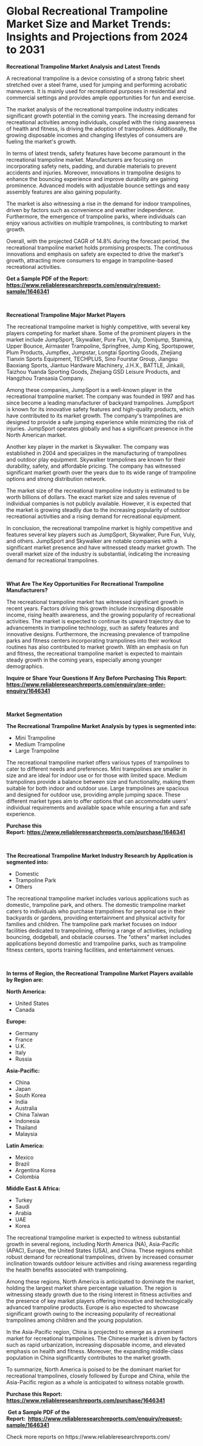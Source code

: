 <p><h1>Global Recreational Trampoline Market Size and Market Trends: Insights and Projections from 2024 to 2031</h1></p><p><strong>Recreational Trampoline Market Analysis and Latest Trends</strong></p>
<p><p>A recreational trampoline is a device consisting of a strong fabric sheet stretched over a steel frame, used for jumping and performing acrobatic maneuvers. It is mainly used for recreational purposes in residential and commercial settings and provides ample opportunities for fun and exercise.</p><p>The market analysis of the recreational trampoline industry indicates significant growth potential in the coming years. The increasing demand for recreational activities among individuals, coupled with the rising awareness of health and fitness, is driving the adoption of trampolines. Additionally, the growing disposable incomes and changing lifestyles of consumers are fueling the market's growth.</p><p>In terms of latest trends, safety features have become paramount in the recreational trampoline market. Manufacturers are focusing on incorporating safety nets, padding, and durable materials to prevent accidents and injuries. Moreover, innovations in trampoline designs to enhance the bouncing experience and improve durability are gaining prominence. Advanced models with adjustable bounce settings and easy assembly features are also gaining popularity.</p><p>The market is also witnessing a rise in the demand for indoor trampolines, driven by factors such as convenience and weather independence. Furthermore, the emergence of trampoline parks, where individuals can enjoy various activities on multiple trampolines, is contributing to market growth.</p><p>Overall, with the projected CAGR of 14.8% during the forecast period, the recreational trampoline market holds promising prospects. The continuous innovations and emphasis on safety are expected to drive the market's growth, attracting more consumers to engage in trampoline-based recreational activities.</p></p>
<p><strong>Get a Sample PDF of the Report:&nbsp; <a href="https://www.reliableresearchreports.com/enquiry/request-sample/1646341">https://www.reliableresearchreports.com/enquiry/request-sample/1646341</a></strong></p>
<p>&nbsp;</p>
<p><strong>Recreational Trampoline Major Market Players</strong></p>
<p><p>The recreational trampoline market is highly competitive, with several key players competing for market share. Some of the prominent players in the market include JumpSport, Skywalker, Pure Fun, Vuly, Domijump, Stamina, Upper Bounce, Airmaster Trampoline, Springfree, Jump King, Sportspower, Plum Products, Jumpflex, Jumpstar, Longtai Sporting Goods, Zhejiang Tianxin Sports Equipment, TECHPLUS, Sino Fourstar Group, Jiangsu Baoxiang Sports, Jiantuo Hardware Machinery, J.H.X., BATTLE, Jinkaili, Taizhou Yuanda Sporting Goods, Zhejiang GSD Leisure Products, and Hangzhou Transasia Company.</p><p>Among these companies, JumpSport is a well-known player in the recreational trampoline market. The company was founded in 1997 and has since become a leading manufacturer of backyard trampolines. JumpSport is known for its innovative safety features and high-quality products, which have contributed to its market growth. The company's trampolines are designed to provide a safe jumping experience while minimizing the risk of injuries. JumpSport operates globally and has a significant presence in the North American market.</p><p>Another key player in the market is Skywalker. The company was established in 2004 and specializes in the manufacturing of trampolines and outdoor play equipment. Skywalker trampolines are known for their durability, safety, and affordable pricing. The company has witnessed significant market growth over the years due to its wide range of trampoline options and strong distribution network.</p><p>The market size of the recreational trampoline industry is estimated to be worth billions of dollars. The exact market size and sales revenue of individual companies is not publicly available. However, it is expected that the market is growing steadily due to the increasing popularity of outdoor recreational activities and a rising demand for recreational equipment.</p><p>In conclusion, the recreational trampoline market is highly competitive and features several key players such as JumpSport, Skywalker, Pure Fun, Vuly, and others. JumpSport and Skywalker are notable companies with a significant market presence and have witnessed steady market growth. The overall market size of the industry is substantial, indicating the increasing demand for recreational trampolines.</p></p>
<p>&nbsp;</p>
<p><strong>What Are The Key Opportunities For Recreational Trampoline Manufacturers?</strong></p>
<p><p>The recreational trampoline market has witnessed significant growth in recent years. Factors driving this growth include increasing disposable income, rising health awareness, and the growing popularity of recreational activities. The market is expected to continue its upward trajectory due to advancements in trampoline technology, such as safety features and innovative designs. Furthermore, the increasing prevalence of trampoline parks and fitness centers incorporating trampolines into their workout routines has also contributed to market growth. With an emphasis on fun and fitness, the recreational trampoline market is expected to maintain steady growth in the coming years, especially among younger demographics.</p></p>
<p><strong>Inquire or Share Your Questions If Any Before Purchasing This Report: <a href="https://www.reliableresearchreports.com/enquiry/pre-order-enquiry/1646341">https://www.reliableresearchreports.com/enquiry/pre-order-enquiry/1646341</a></strong></p>
<p>&nbsp;</p>
<p><strong>Market Segmentation</strong></p>
<p><strong>The Recreational Trampoline Market Analysis by types is segmented into:</strong></p>
<p><ul><li>Mini Trampoline</li><li>Medium Trampoline</li><li>Large Trampoline</li></ul></p>
<p><p>The recreational trampoline market offers various types of trampolines to cater to different needs and preferences. Mini trampolines are smaller in size and are ideal for indoor use or for those with limited space. Medium trampolines provide a balance between size and functionality, making them suitable for both indoor and outdoor use. Large trampolines are spacious and designed for outdoor use, providing ample jumping space. These different market types aim to offer options that can accommodate users' individual requirements and available space while ensuring a fun and safe experience.</p></p>
<p><strong>Purchase this Report:&nbsp;<a href="https://www.reliableresearchreports.com/purchase/1646341">https://www.reliableresearchreports.com/purchase/1646341</a></strong></p>
<p>&nbsp;</p>
<p><strong>The Recreational Trampoline Market Industry Research by Application is segmented into:</strong></p>
<p><ul><li>Domestic</li><li>Trampoline Park</li><li>Others</li></ul></p>
<p><p>The recreational trampoline market includes various applications such as domestic, trampoline park, and others. The domestic trampoline market caters to individuals who purchase trampolines for personal use in their backyards or gardens, providing entertainment and physical activity for families and children. The trampoline park market focuses on indoor facilities dedicated to trampolining, offering a range of activities, including bouncing, dodgeball, and obstacle courses. The "others" market includes applications beyond domestic and trampoline parks, such as trampoline fitness centers, sports training facilities, and entertainment venues.</p></p>
<p>&nbsp;</p>
<p><strong>In terms of Region, the Recreational Trampoline Market Players available by Region are:</strong></p>
<p>
    <p> <strong> North America: </strong>
        <ul>
            <li>United States</li>
            <li>Canada</li>
        </ul>
        </p> 
    <p> <strong> Europe: </strong>
        <ul>
            <li>Germany</li>
            <li>France</li>
            <li>U.K.</li>
            <li>Italy</li>
            <li>Russia</li>
        </ul>
        </p> 
    <p> <strong> Asia-Pacific: </strong>
        <ul>
            <li>China</li>
            <li>Japan</li>
            <li>South Korea</li>
            <li>India</li>
            <li>Australia</li>
            <li>China Taiwan</li>
            <li>Indonesia</li>
            <li>Thailand</li>
            <li>Malaysia</li>
        </ul>
        </p> 
    <p> <strong> Latin America: </strong>
        <ul>
            <li>Mexico</li>
            <li>Brazil</li>
            <li>Argentina Korea</li>
            <li>Colombia</li>
        </ul>
        </p> 
    <p> <strong> Middle East & Africa: </strong>
        <ul>
            <li>Turkey</li>
            <li>Saudi</li>
            <li>Arabia</li>
            <li>UAE</li>
            <li>Korea</li>
        </ul>
    </p>
    </p>
<p><p>The recreational trampoline market is expected to witness substantial growth in several regions, including North America (NA), Asia-Pacific (APAC), Europe, the United States (USA), and China. These regions exhibit robust demand for recreational trampolines, driven by increased consumer inclination towards outdoor leisure activities and rising awareness regarding the health benefits associated with trampolining.</p><p>Among these regions, North America is anticipated to dominate the market, holding the largest market share percentage valuation. The region is witnessing steady growth due to the rising interest in fitness activities and the presence of key market players offering innovative and technologically advanced trampoline products. Europe is also expected to showcase significant growth owing to the increasing popularity of recreational trampolines among children and the young population.</p><p>In the Asia-Pacific region, China is projected to emerge as a prominent market for recreational trampolines. The Chinese market is driven by factors such as rapid urbanization, increasing disposable income, and elevated emphasis on health and fitness. Moreover, the expanding middle-class population in China significantly contributes to the market growth.</p><p>To summarize, North America is poised to be the dominant market for recreational trampolines, closely followed by Europe and China, while the Asia-Pacific region as a whole is anticipated to witness notable growth.</p></p>
<p><strong>Purchase this Report: <a href="https://www.reliableresearchreports.com/purchase/1646341">https://www.reliableresearchreports.com/purchase/1646341</a></strong></p>
<p>&nbsp;<strong>Get a Sample PDF of the Report:&nbsp;&nbsp;<a href="https://www.reliableresearchreports.com/enquiry/request-sample/1646341">https://www.reliableresearchreports.com/enquiry/request-sample/1646341</a></strong></p>
<p><strong></strong></p>
<p>Check more reports on https://www.reliableresearchreports.com/</p>
